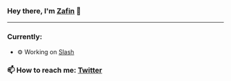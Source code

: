 ### Hey there, I'm [Zafin](https://zafinhassan.com) 👋
---

### Currently:
- ⚙️ Working on [Slash](https://joinslash.com)

### 📫  How to reach me: [Twitter](https://twitter.com/zafinhassan)

